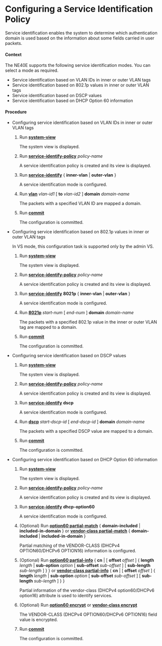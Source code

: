 Configuring a Service Identification Policy
===========================================

Service identification enables the system to determine which authentication domain is used based on the information about some fields carried in user packets.

#### Context

The NE40E supports the following service identification modes. You can select a mode as required.

* Service identification based on VLAN IDs in inner or outer VLAN tags
* Service identification based on 802.1p values in inner or outer VLAN tags
* Service identification based on DSCP values
* Service identification based on DHCP Option 60 information

#### Procedure

* Configuring service identification based on VLAN IDs in inner or outer VLAN tags
  1. Run [**system-view**](cmdqueryname=system-view)
     
     
     
     The system view is displayed.
  2. Run [**service-identify-policy**](cmdqueryname=service-identify-policy) *policy-name*
     
     
     
     A service identification policy is created and its view is displayed.
  3. Run [**service-identify**](cmdqueryname=service-identify) { **inner-vlan** | **outer-vlan** }
     
     
     
     A service identification mode is configured.
  4. Run [**vlan**](cmdqueryname=vlan) *vlan-id1* [ **to** *vlan-id2* ] **domain** *domain-name*
     
     
     
     The packets with a specified VLAN ID are mapped a domain.
  5. Run [**commit**](cmdqueryname=commit)
     
     
     
     The configuration is committed.
* Configuring service identification based on 802.1p values in inner or outer VLAN tags
  
  
  
  In VS mode, this configuration task is supported only by the admin VS.
  
  
  
  1. Run [**system-view**](cmdqueryname=system-view)
     
     
     
     The system view is displayed.
  2. Run [**service-identify-policy**](cmdqueryname=service-identify-policy) *policy-name*
     
     
     
     A service identification policy is created and its view is displayed.
  3. Run [**service-identify**](cmdqueryname=service-identify) **8021p** { **inner-vlan** | **outer-vlan** }
     
     
     
     A service identification mode is configured.
  4. Run [**8021p**](cmdqueryname=8021p) *start-num* [ *end-num* ] **domain** *domain-name*
     
     
     
     The packets with a specified 802.1p value in the inner or outer VLAN tag are mapped to a domain.
  5. Run [**commit**](cmdqueryname=commit)
     
     
     
     The configuration is committed.
* Configuring service identification based on DSCP values
  1. Run [**system-view**](cmdqueryname=system-view)
     
     
     
     The system view is displayed.
  2. Run [**service-identify-policy**](cmdqueryname=service-identify-policy) *policy-name*
     
     
     
     A service identification policy is created and its view is displayed.
  3. Run [**service-identify**](cmdqueryname=service-identify) **dscp**
     
     
     
     A service identification mode is configured.
  4. Run [**dscp**](cmdqueryname=dscp) *start-dscp-id* [ *end-dscp-id* ] **domain** *domain-name*
     
     
     
     The packets with a specified DSCP value are mapped to a domain.
  5. Run [**commit**](cmdqueryname=commit)
     
     
     
     The configuration is committed.
* Configuring service identification based on DHCP Option 60 information
  1. Run [**system-view**](cmdqueryname=system-view)
     
     
     
     The system view is displayed.
  2. Run [**service-identify-policy**](cmdqueryname=service-identify-policy) *policy-name*
     
     
     
     A service identification policy is created and its view is displayed.
  3. Run [**service-identify**](cmdqueryname=service-identify) **dhcp-option60**
     
     
     
     A service identification mode is configured.
  4. (Optional) Run [**option60 partial-match**](cmdqueryname=option60+partial-match) { **domain-included** | **included-in-domain** } or [**vendor-class partial-match**](cmdqueryname=vendor-class+partial-match) { **domain-included** | **included-in-domain** }
     
     
     
     Partial matching of the VENDOR-CLASS (DHCPv4 OPTION60/DHCPv6 OPTION16) information is configured.
  5. (Optional) Run [**option60 partial-info**](cmdqueryname=option60+partial-info) { **cn** | [ **offset** *offset* ] { **length** *length* | **sub-option** *option* [ **sub-offset** *sub-offset* ] [ **sub-length** *sub-length* ] } } or [**vendor-class partial-info**](cmdqueryname=vendor-class+partial-info) { **cn** | [ **offset** *offset* ] { **length** *length* | **sub-option** *option* [ **sub-offset** *sub-offset* ] [ **sub-length** *sub-length* ] } }
     
     
     
     Partial information of the vendor-class (DHCPv4 option60/DHCPv6 option16) attribute is used to identify services.
  6. (Optional) Run [**option60 encrypt**](cmdqueryname=option60+encrypt) or [**vendor-class encrypt**](cmdqueryname=vendor-class+encrypt)
     
     
     
     The VENDOR-CLASS (DHCPv4 OPTION60/DHCPv6 OPTION16) field value is encrypted.
  7. Run [**commit**](cmdqueryname=commit)
     
     
     
     The configuration is committed.